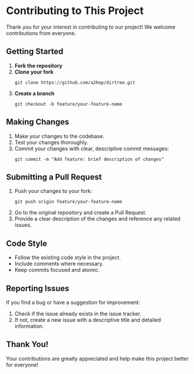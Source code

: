 # Contributing to This Project

Thank you for your interest in contributing to our project! We welcome contributions from everyone.

## Getting Started

1. **Fork the repository**
2. **Clone your fork**
   ```
   git clone https://github.com/a2hop/dirtree.git
   ```
3. **Create a branch**
   ```
   git checkout -b feature/your-feature-name
   ```

## Making Changes

1. Make your changes to the codebase.
2. Test your changes thoroughly.
3. Commit your changes with clear, descriptive commit messages:
   ```
   git commit -m "Add feature: brief description of changes"
   ```

## Submitting a Pull Request

1. Push your changes to your fork:
   ```
   git push origin feature/your-feature-name
   ```
2. Go to the original repository and create a Pull Request.
3. Provide a clear description of the changes and reference any related issues.

## Code Style

- Follow the existing code style in the project.
- Include comments where necessary.
- Keep commits focused and atomic.

## Reporting Issues

If you find a bug or have a suggestion for improvement:

1. Check if the issue already exists in the issue tracker.
2. If not, create a new issue with a descriptive title and detailed information.


## Thank You!

Your contributions are greatly appreciated and help make this project better for everyone!
